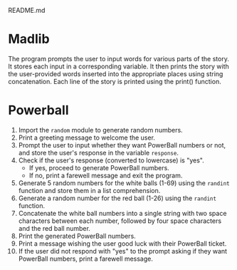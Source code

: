 README.md

# Madlib

The program prompts the user to input words for various parts of the story.
It stores each input in a corresponding variable.
It then prints the story with the user-provided words inserted into the appropriate places using string concatenation.
Each line of the story is printed using the print() function.

# Powerball

1. Import the `random` module to generate random numbers.
2. Print a greeting message to welcome the user.
3. Prompt the user to input whether they want PowerBall numbers or not, and store the user's response in the variable `response`.
4. Check if the user's response (converted to lowercase) is "yes".
   - If yes, proceed to generate PowerBall numbers.
   - If no, print a farewell message and exit the program.
5. Generate 5 random numbers for the white balls (1-69) using the `randint` function and store them in a list comprehension.
6. Generate a random number for the red ball (1-26) using the `randint` function.
7. Concatenate the white ball numbers into a single string with two space characters between each number, followed by four space characters and the red ball number.
8. Print the generated PowerBall numbers.
9. Print a message wishing the user good luck with their PowerBall ticket.
10. If the user did not respond with "yes" to the prompt asking if they want PowerBall numbers, print a farewell message.



